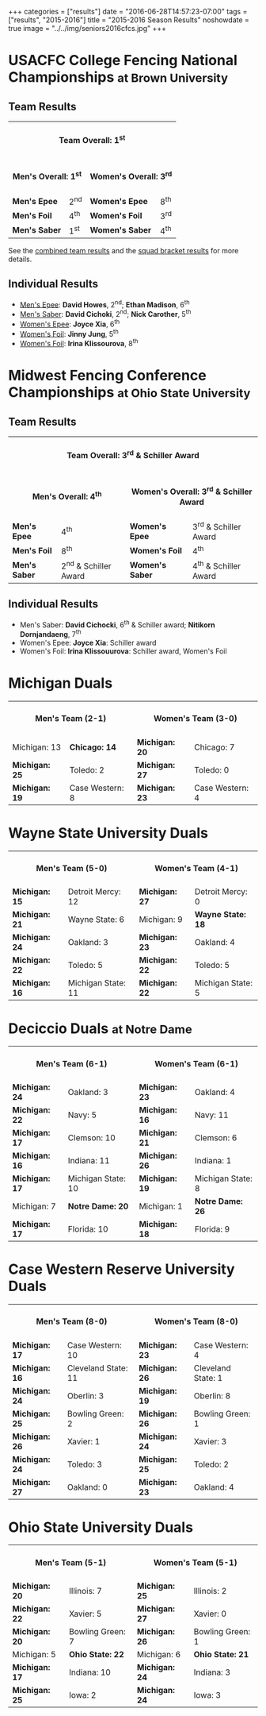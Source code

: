 +++
categories = ["results"]
date = "2016-06-28T14:57:23-07:00"
tags = ["results", "2015-2016"]
title = "2015-2016 Season Results"
noshowdate = true
image = "../../img/seniors2016cfcs.jpg"
+++

# USACFC College Fencing National Championships <small>at Brown University</small>

## Team Results
<table class="table table-striped"><tbody>
<tr><td colspan="4"><h4 align="Center"><strong>Team Overall</strong>: 1<sup>st</sup></h4></td></tr>
<tr><td colspan="2"><h4 align="Center"><strong>Men's Overall</strong>: 1<sup>st</sup></h4></td>
    <td colspan="2"><h4 align="Center"><strong>Women's Overall</strong>: 3<sup>rd</sup></h4></td></tr>
<tr><td><strong>Men's Epee</strong></td><td>2<sup>nd</sup></td>
    <td><strong>Women's Epee</strong></td><td>8<sup>th</sup></td></tr>
<tr><td><strong>Men's Foil</strong></td><td>4<sup>th</sup></td>
    <td><strong>Women's Foil</strong></td><td>3<sup>rd</sup></td></tr>
<tr><td><strong>Men's Saber</strong></td><td>1<sup>st</sup></td>
    <td><strong>Women's Saber</strong></td><td>4<sup>th</sup></td></tr>
</tbody></table>

See the [combined team results](http://www.usacfc.org/files/USACFC-2016-FINAL-RESULTS.pdf) and the [squad bracket results](http://umdfencing.com/usacfc2016/results.php) for more details.

## Individual Results
 - [Men's Epee][usacfc2016 IME]: **David Howes**, 2<sup>nd</sup>; **Ethan Madison**, 6<sup>th</sup>
 - [Men's Saber][usacfc2016 IMS]: **David Cichoki**, 2<sup>nd</sup>; **Nick Carother**, 5<sup>th</sup>
 - [Women's Epee][usacfc2016 IWE]: **Joyce Xia**, 6<sup>th</sup>
 - [Women's Foil][usacfc2016 IWF]: **Jinny Jung**, 5<sup>th</sup>
 - [Women's Foil][usacfc2016 IWF]: **Irina Klissourova**, 8<sup>th</sup>


  [usacfc2016 IME]: http://www.usacfc.org/files/2016-MensEpee.html
  [usacfc2016 IMS]: http://www.usacfc.org/files/2016-MensSaber.html
  [usacfc2016 IWE]: http://www.usacfc.org/files/2016-WomensEpee.html
  [usacfc2016 IWF]: http://www.usacfc.org/files/2016-WomensFoil.html

# Midwest Fencing Conference Championships <small>at Ohio State University</small>
## Team Results
<table class="table table-striped"><tbody>
<tr><td colspan="4"><h4 align="Center"><strong>Team Overall</strong>: 3<sup>rd</sup> & Schiller Award</h4></td></tr>
<tr><td colspan="2"><h4 align="Center"><strong>Men's Overall</strong>: 4<sup>th</sup></h4></td>
    <td colspan="2"><h4 align="Center"><strong>Women's Overall</strong>: 3<sup>rd</sup> & Schiller Award</h4></td></tr>
<tr><td><strong>Men's Epee</strong></td><td>4<sup>th</sup></td>
    <td><strong>Women's Epee</strong></td><td>3<sup>rd</sup> & Schiller Award</td></tr>
<tr><td><strong>Men's Foil</strong></td><td>8<sup>th</sup></td>
    <td><strong>Women's Foil</strong></td><td>4<sup>th</sup></td></tr>
<tr><td><strong>Men's Saber</strong></td><td>2<sup>nd</sup> & Schiller Award</td>
    <td><strong>Women's Saber</strong></td><td>4<sup>th</sup> & Schiller Award</td></tr>
</tbody></table>

## Individual Results
 - Men's Saber: **David Cichocki**, 6<sup>th</sup> & Schiller award; **Nitikorn Dornjandaeng**, 7<sup>th</sup>
 - Women's Epee: **Joyce Xia**: Schiller award
 - Women's Foil: **Irina Klissouurova**: Schiller award, Women's Foil

# Michigan Duals
<table class="table table-striped"><tbody>
<tr><td colspan="2"><h4 align="Center"><strong>Men's Team</strong> (2-1)</h4></td>  <td colspan="2"><h4 align="Center"><strong>Women's Team</strong> (3-0)</h4></td></tr>
<tr><td>Michigan: 13</td><td><strong>Chicago: 14</strong></td>						<td><strong>Michigan: 20</strong></td><td>Chicago: 7</td></tr>
<tr><td><strong>Michigan: 25</strong></td><td>Toledo: 2</td>                        <td><strong>Michigan: 27</strong></td><td>Toledo: 0</td></tr>
<tr><td><strong>Michigan: 19</strong></td><td>Case Western: 8</td>                  <td><strong>Michigan: 23</strong></td><td>Case Western: 4</td></tr>
</tbody></table>

# Wayne State University Duals
<table class="table table-striped"><tbody>
<tr><td colspan="2"><h4 align="Center"><strong>Men's Team</strong> (5-0)</h4></td>  <td colspan="2"><h4 align="Center"><strong>Women's Team</strong> (4-1)</h4></td></tr>
<tr><td><strong>Michigan: 15</strong></td><td>Detroit Mercy: 12</td>                <td><strong>Michigan: 27</strong></td><td>Detroit Mercy: 0</td></tr>
<tr><td><strong>Michigan: 21</strong></td><td>Wayne State: 6</td>                   <td>Michigan: 9</td><td><strong>Wayne State: 18</strong></td></tr>
<tr><td><strong>Michigan: 24</strong></td><td>Oakland: 3</td>                       <td><strong>Michigan: 23</strong></td><td>Oakland: 4</td></tr>
<tr><td><strong>Michigan: 22</strong></td><td>Toledo: 5</td>                        <td><strong>Michigan: 22</strong></td><td>Toledo: 5</td></tr>
<tr><td><strong>Michigan: 16</strong></td><td>Michigan State: 11</td>               <td><strong>Michigan: 22</strong></td><td>Michigan State: 5</td></tr>
</tbody></table>

# Deciccio Duals <small>at Notre Dame</small>
<table class="table table-striped"><tbody>
<tr><td colspan="2"><h4 align="Center"><strong>Men's Team</strong> (6-1)</h4></td>  <td colspan="2"><h4 align="Center"><strong>Women's Team</strong> (6-1)</h4></td></tr>
<tr><td><strong>Michigan: 24</strong></td><td>Oakland: 3</td>              	    <td><strong>Michigan: 23</strong></td><td>Oakland: 4</td></tr>
<tr><td><strong>Michigan: 22</strong></td><td>Navy: 5</td>                 	    <td><strong>Michigan: 16</strong></td><td>Navy: 11</td></tr>
<tr><td><strong>Michigan: 17</strong></td><td>Clemson: 10</td>             	    <td><strong>Michigan: 21</strong></td><td>Clemson: 6</td></tr>
<tr><td><strong>Michigan: 16</strong></td><td>Indiana: 11</td>             	    <td><strong>Michigan: 26</strong></td><td>Indiana: 1</td></tr>
<tr><td><strong>Michigan: 17</strong></td><td>Michigan State: 10</td>      	    <td><strong>Michigan: 19</strong></td><td>Michigan State: 8</td></tr>
<tr><td>Michigan: 7</td><td><strong>Notre Dame: 20</strong></td>           	    <td>Michigan: 1</td><td><strong>Notre Dame: 26</strong></td></tr>
<tr><td><strong>Michigan: 17</strong></td><td>Florida: 10</td>             	    <td><strong>Michigan: 18</strong></td><td>Florida: 9</td></tr>
</tbody></table>

# Case Western Reserve University Duals
<table class="table table-striped"><tbody>
<tr><td colspan="2"><h4 align="Center"><strong>Men's Team</strong> (8-0)</h4></td>  <td colspan="2"><h4 align="Center"><strong>Women's Team</strong> (8-0)</h4></td></tr>
<tr><td><strong>Michigan: 17</strong></td><td>Case Western: 10</td>                 <td><strong>Michigan: 23</strong></td><td>Case Western: 4</td></tr>
<tr><td><strong>Michigan: 16</strong></td><td>Cleveland State: 11</td>              <td><strong>Michigan: 26</strong></td><td>Cleveland State: 1</td></tr>
<tr><td><strong>Michigan: 24</strong></td><td>Oberlin: 3</td>                       <td><strong>Michigan: 19</strong></td><td>Oberlin: 8</td></tr>
<tr><td><strong>Michigan: 25</strong></td><td>Bowling Green: 2</td>                 <td><strong>Michigan: 26</strong></td><td>Bowling Green: 1</td></tr>
<tr><td><strong>Michigan: 26</strong></td><td>Xavier: 1</td>                        <td><strong>Michigan: 24</strong></td><td>Xavier: 3</td></tr>
<tr><td><strong>Michigan: 24</strong></td><td>Toledo: 3</td>                        <td><strong>Michigan: 25</strong></td><td>Toledo: 2</td></tr>
<tr><td><strong>Michigan: 27</strong></td><td>Oakland: 0</td>                       <td><strong>Michigan: 23</strong></td><td>Oakland: 4</td></tr>
</tbody></table>


# Ohio State University Duals
<table class="table table-striped"><tbody>
<tr><td colspan="2"><h4 align="Center"><strong>Men's Team</strong> (5-1)</h4></td>  <td colspan="2"><h4 align="Center"><strong>Women's Team</strong> (5-1)</h4></td></tr>
<tr><td><strong>Michigan: 20</strong></td><td>Illinois: 7</td>                      <td><strong>Michigan: 25</strong></td><td>Illinois: 2</td></tr>
<tr><td><strong>Michigan: 22</strong></td><td>Xavier: 5</td>                        <td><strong>Michigan: 27</strong></td><td>Xavier: 0</td></tr>
<tr><td><strong>Michigan: 20</strong></td><td>Bowling Green: 7</td>                 <td><strong>Michigan: 26</strong></td><td>Bowling Green: 1</td></tr>
<tr><td>Michigan: 5</td><td><strong>Ohio State: 22</strong></td>                    <td>Michigan: 6</td><td><strong>Ohio State: 21</strong></td></tr>
<tr><td><strong>Michigan: 17</strong></td><td>Indiana: 10</td>                      <td><strong>Michigan: 24</strong></td><td>Indiana: 3</td></tr>
<tr><td><strong>Michigan: 25</strong></td><td>Iowa: 2</td>                          <td><strong>Michigan: 24</strong></td><td>Iowa: 3</td></tr>
</tbody></table>
